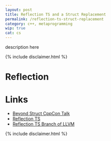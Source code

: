 ```yaml
---
layout: post
title: Reflection TS and a Struct Replacement
permalink: /reflection-ts-struct-replacement
category: c++, metaprogramming
wip: true
cat: cs
---
```


description here

{% include disclaimer.html %}

# Reflection

# Links

* [Beyond Struct CppCon Talk](https://www.youtube.com/watch?v=FXfrojjIo80&t=1140s&ab_channel=CppCon)
* [Reflection TS](https://github.com/cplusplus/reflection-ts)
* [Reflection TS Branch of LLVM](https://github.com/matus-chochlik/llvm-project/tree/reflection)

{% include disclaimer.html %}
